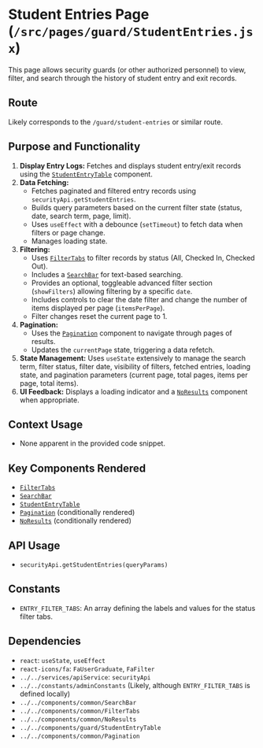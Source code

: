 # Student Entries Page (`/src/pages/guard/StudentEntries.jsx`)

This page allows security guards (or other authorized personnel) to view, filter, and search through the history of student entry and exit records.

## Route

Likely corresponds to the `/guard/student-entries` or similar route.

## Purpose and Functionality

1.  **Display Entry Logs:** Fetches and displays student entry/exit records using the [`StudentEntryTable`](../../components/guard/StudentEntryTable.md) component.
2.  **Data Fetching:**
    - Fetches paginated and filtered entry records using `securityApi.getStudentEntries`.
    - Builds query parameters based on the current filter state (status, date, search term, page, limit).
    - Uses `useEffect` with a debounce (`setTimeout`) to fetch data when filters or page change.
    - Manages loading state.
3.  **Filtering:**
    - Uses [`FilterTabs`](../../components/common/FilterTabs.md) to filter records by status (All, Checked In, Checked Out).
    - Includes a [`SearchBar`](../../components/common/SearchBar.md) for text-based searching.
    - Provides an optional, toggleable advanced filter section (`showFilters`) allowing filtering by a specific `date`.
    - Includes controls to clear the date filter and change the number of items displayed per page (`itemsPerPage`).
    - Filter changes reset the current page to 1.
4.  **Pagination:**
    - Uses the [`Pagination`](../../components/common/Pagination.md) component to navigate through pages of results.
    - Updates the `currentPage` state, triggering a data refetch.
5.  **State Management:** Uses `useState` extensively to manage the search term, filter status, filter date, visibility of filters, fetched entries, loading state, and pagination parameters (current page, total pages, items per page, total items).
6.  **UI Feedback:** Displays a loading indicator and a [`NoResults`](../../components/common/NoResults.md) component when appropriate.

## Context Usage

- None apparent in the provided code snippet.

## Key Components Rendered

- [`FilterTabs`](../../components/common/FilterTabs.md)
- [`SearchBar`](../../components/common/SearchBar.md)
- [`StudentEntryTable`](../../components/guard/StudentEntryTable.md)
- [`Pagination`](../../components/common/Pagination.md) (conditionally rendered)
- [`NoResults`](../../components/common/NoResults.md) (conditionally rendered)

## API Usage

- `securityApi.getStudentEntries(queryParams)`

## Constants

- `ENTRY_FILTER_TABS`: An array defining the labels and values for the status filter tabs.

## Dependencies

- `react`: `useState`, `useEffect`
- `react-icons/fa`: `FaUserGraduate`, `FaFilter`
- `../../services/apiService`: `securityApi`
- `../../constants/adminConstants` (Likely, although `ENTRY_FILTER_TABS` is defined locally)
- `../../components/common/SearchBar`
- `../../components/common/FilterTabs`
- `../../components/common/NoResults`
- `../../components/guard/StudentEntryTable`
- `../../components/common/Pagination`
